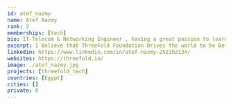 ```yaml
---
id: atef_nazmy
name: Atef Nazmy
rank: 2
memberships: [tech]
bio: IT-Telecom & Networking Engineer , having a great passion to learn more about new technologies
excerpt: I Believe that ThreeFold Foundation Drives the world to be Better and Greener
linkedin: https://www.linkedin.com/in/atef-nazmy-2521b2134/
websites: https://threefold.io/
image: ./atef_nazmy.jpg
projects: [threefold_tech]
countries: [Egypt]
cities: []
private: 0
---
```

